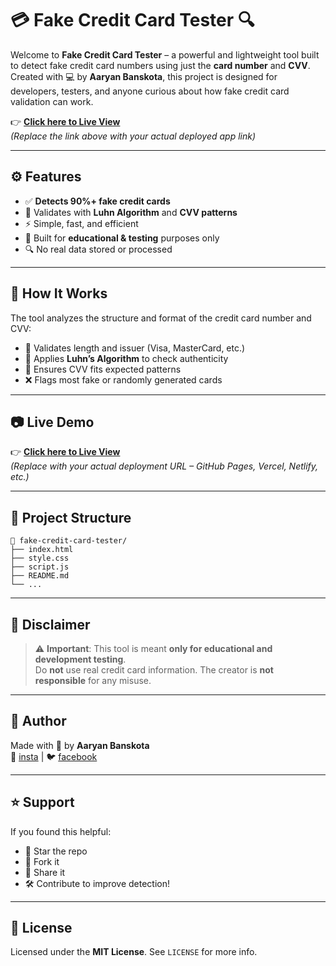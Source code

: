 # 💳 Fake Credit Card Tester 🔍

Welcome to **Fake Credit Card Tester** – a powerful and lightweight tool built to detect fake credit card numbers using just the **card number** and **CVV**.  
Created with 💻 by **Aaryan Banskota**, this project is designed for developers, testers, and anyone curious about how fake credit card validation can work.

👉 [**Click here to Live View**](https://your-live-link.com)  
*(Replace the link above with your actual deployed app link)*

---

## ⚙️ Features

- ✅ **Detects 90%+ fake credit cards**
- 🔐 Validates with **Luhn Algorithm** and **CVV patterns**
- ⚡ Simple, fast, and efficient
- 🧠 Built for **educational & testing** purposes only
- 🔍 No real data stored or processed

---

## 🚀 How It Works

The tool analyzes the structure and format of the credit card number and CVV:

- 📏 Validates length and issuer (Visa, MasterCard, etc.)
- 🔢 Applies **Luhn’s Algorithm** to check authenticity
- 🧾 Ensures CVV fits expected patterns
- ❌ Flags most fake or randomly generated cards

---

## 📷 Live Demo

👉 [**Click here to Live View**](https://your-live-link.com)  
*(Replace with your actual deployment URL – GitHub Pages, Vercel, Netlify, etc.)*

---

## 📁 Project Structure

```
📂 fake-credit-card-tester/
├── index.html
├── style.css
├── script.js
├── README.md
└── ...
```

---

## 📌 Disclaimer

> ⚠️ **Important**: This tool is meant **only for educational and development testing**.  
> Do **not** use real credit card information. The creator is **not responsible** for any misuse.

---

## 👤 Author

Made with 💙 by **Aaryan Banskota**  
🔗 [insta](https://www.instagram.com/its.aaryan_01/) | 🐦 [facebook](https://www.facebook.com/aaryan.baskota.2025)

---

## ⭐️ Support

If you found this helpful:

- 🌟 Star the repo  
- 🍴 Fork it  
- 📢 Share it  
- 🛠️ Contribute to improve detection!

---

## 📜 License

Licensed under the **MIT License**. See `LICENSE` for more info.
